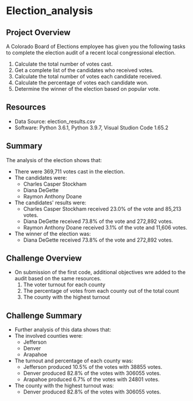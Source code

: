# Election_analysis

## Project Overview
A Colorado Board of Elections employee has given you the following tasks to complete the election audit of a recent local congressional election.

1. Calculate the total number of votes cast.
2. Get a complete list of the candidates who received votes.
3. Calculate the total number of votes each candidate received.
4. Calculate the percentage of votes each candidate won.
5. Determine the winner of the election based on popular vote.

## Resources
- Data Source: election_results.csv
- Software: Python 3.6.1, Python 3.9.7, Visual Studion Code 1.65.2

## Summary
The analysis of the election shows that:
- There were 369,711 votes cast in the election.
- The candidates were:
	- Charles Casper Stockham
	- Diana DeGette
	- Raymon Anthony Doane
- The candidates' results were:
	- Charles Casper Stockham received 23.0% of the vote and 85,213 votes.
	- Diana DeGette received 73.8% of the vote and 272,892 votes.
	- Raymon Anthony Doane received 3.1% of the vote and 11,606 votes.
- The winner of the election was:
	- Diana DeGette received 73.8% of the vote and 272,892 votes.

## Challenge Overview
- On submission of the first code, additional objectives wre added to the audit based on the same resources.
	1. The voter turnout for each county
	2. The percentage of votes from each county out of the total count
	3. The county with the highest turnout

## Challenge Summary
- Further analysis of this data shows that:
- The involved counties were:
	- Jefferson
	- Denver
	- Arapahoe
- The turnout and percentage of each county was:
	- Jefferson produced 10.5% of the votes with 38855 votes.
	- Denver produced 82.8% of the votes with 306055 votes.
	- Arapahoe produced 6.7% of the votes with 24801 votes.
- The county with the highest turnout was:
	- Denver produced 82.8% of the votes with 306055 votes.